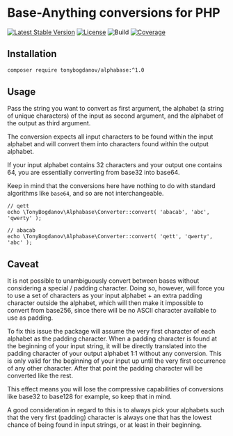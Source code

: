 # Base-Anything conversions for PHP

[![Latest Stable Version](https://poser.pugx.org/tonybogdanov/alphabase/v/stable)](https://packagist.org/packages/tonybogdanov/alphabase)
[![License](https://poser.pugx.org/tonybogdanov/alphabase/license)](https://packagist.org/packages/tonybogdanov/alphabase)
![Build](https://github.com/tonybogdanov/alphabase/workflows/build/badge.svg)
[![Coverage](http://tonybogdanov.github.io/alphabase/coverage.svg)](http://tonybogdanov.github.io/alphabase/index.html)

## Installation

```bash
composer require tonybogdanov/alphabase:^1.0
```

## Usage

Pass the string you want to convert as first argument, the alphabet (a string of unique characters) of the input as
second argument, and the alphabet of the output as third argument.

The conversion expects all input characters to be found within the input alphabet and will convert them into characters
found within the output alphabet.

If your input alphabet contains 32 characters and your output one contains 64, you are essentially converting from
base32 into base64.

Keep in mind that the conversions here have nothing to do with standard algorithms like `base64`, and so are not
interchangeable.

```
// qett
echo \TonyBogdanov\Alphabase\Converter::convert( 'abacab', 'abc', 'qwerty' );

// abacab
echo \TonyBogdanov\Alphabase\Converter::convert( 'qett', 'qwerty', 'abc' );
```

## Caveat

It is not possible to unambiguously convert between bases without considering a special / padding character. Doing so,
however, will force you to use a set of characters as your input alphabet + an extra padding character outside the
alphabet, which will then make it impossible to convert from base256, since there will be no ASCII character available
to use as padding.

To fix this issue the package will assume the very first character of each alphabet as the padding character. When a
padding character is found at the beginning of your input string, it will be directly translated into the padding
character of your output alphabet 1:1 without any conversion. This is only valid for the beginning of your input up
until the very first occurrence of any other character. After that point the padding character will be converted like
the rest.

This effect means you will lose the compressive capabilities of conversions like base32 to base128 for example, so
keep that in mind.

A good consideration in regard to this is to always pick your alphabets such that the very first (padding) character
is always one that has the lowest chance of being found in input strings, or at least in their beginning.

